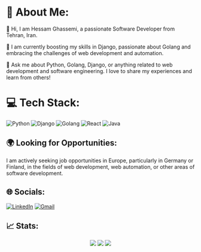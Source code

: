 # 💫 About Me:

👋 Hi, I am Hessam Ghassemi, a passionate Software Developer from Tehran, Iran.

🌱 I am currently boosting my skills in Django, passionate about Golang and embracing the challenges of web development and automation.

💬 Ask me about Python, Golang, Django, or anything related to web development and software engineering. I love to share my experiences and learn from others!

# 💻 Tech Stack:
![Python](https://img.shields.io/badge/python-3670A0?style=for-the-badge&logo=python&logoColor=ffdd54) 
![Django](https://img.shields.io/badge/django-%23092E20.svg?style=for-the-badge&logo=django&logoColor=white)
![Golang](https://img.shields.io/badge/go-%2300ADD8.svg?style=for-the-badge&logo=go&logoColor=white) 
![React](https://img.shields.io/badge/react-%2361DAFB.svg?style=for-the-badge&logo=react&logoColor=white) 
![Java](https://img.shields.io/badge/java-%23ED8B00.svg?style=for-the-badge&logo=java&logoColor=white)

## 🌍 Looking for Opportunities:
I am actively seeking job opportunities in Europe, particularly in Germany or Finland, in the fields of web development, web automation, or other areas of software development.

## 🌐 Socials:
[![LinkedIn](https://img.shields.io/badge/LinkedIn-%230077B5.svg?logo=linkedin&logoColor=white)](https://www.linkedin.com/in/hessamghassemi/)
[![Gmail](https://img.shields.io/badge/Gmail-%23c20006.svg?logo=gmail&logoColor=white)](mailto:s.hesam.ghasemi@gmail.com)


## 📈 Stats:

<p align = "center">
  <img  src = "https://github-readme-stats.vercel.app/api?username=Hesam0x47&show_icons=true&theme=algolia&line_height=40">
  <img  src = "https://github-readme-stats.vercel.app/api/top-langs/?username=Hesam0x47&theme=algolia">
  <img  src="https://github-readme-streak-stats.herokuapp.com/?user=Hesam0x47&show_icons=true&locale=en&theme=radical&line_height=20&layout=compact" />
</p>


<!--
**thehesamgh/thehesamgh** is a ✨ _special_ ✨ repository because its `README.md` (this file) appears on your GitHub profile.

Here are some ideas to get you started:

- 🔭 I’m currently working on ...
- 🌱 I’m currently learning ...
- 👯 I’m looking to collaborate on ...
- 🤔 I’m looking for help with ...
- 💬 Ask me about ...
- 📫 How to reach me: ...
- 😄 Pronouns: ...
- ⚡ Fun fact: ...
-->
